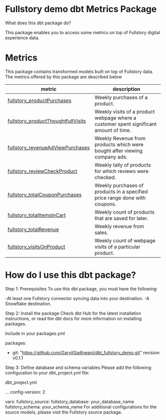 # Fullstory demo dbt Metrics Package

What does this dbt package do?

This package enables you to access some metrics on top of Fullstory digital experience data.

# Metrics
This package contains transformed models built on top of Fullstory data. The metrics offered by this package are described below


| **metric**                          | **description**                                                                                                                                                                                                                              |
|--------------------------------|------------------------------------------------------------------------------------------------------------------------------------------------------------------------------------------------------------------------------------------|
| [fullstory_productPurchases](https://github.com/GarvitSadhwani/dbt_fullstory_demo/blob/main/models/schema.yml/#L39-L53)    | Weekly purchases of a product.                
| [fullstory_productThoughtfullVisits](https://github.com/GarvitSadhwani/dbt_fullstory_demo/blob/main/models/schema.yml/#L74-L88)      | Weekly visits of a product webpage where a customer spent significant amount of time.                         
| [fullstory_revenueAdViewPurchases](https://github.com/GarvitSadhwani/dbt_fullstory_demo/blob/main/models/schema.yml/#L125-L142)    |  Weekly Revenue from products which were bought after viewing company ads.
| [fullstory_reviewCheckProduct](https://github.com/GarvitSadhwani/dbt_fullstory_demo/blob/main/models/schema.yml/#L90-L104)    |  Weekly tally of products for which reviews were checked.
| [fullstory_totalCouponPurchases](https://github.com/GarvitSadhwani/dbt_fullstory_demo/blob/main/models/schema.yml/#L106-L123)    |         Weekly purchases of products in a specified price range done with coupons.                                                               |
| [fullstory_totalItemsInCart](https://github.com/GarvitSadhwani/dbt_fullstory_demo/blob/main/models/schema.yml/#L55-L72)    |  Weekly count of products that are saved for later.                                     |
| [fullstory_totalRevenue](https://github.com/GarvitSadhwani/dbt_fullstory_demo/blob/main/models/schema.yml/#L12-L26)    | Weekly revenue from sales.                                                         |
| [fullstory_visitsOnProduct](https://github.com/GarvitSadhwani/dbt_fullstory_demo/blob/main/models/schema.yml/#L28-L37)    |Weekly count of webpage visits of a particular product.               |

# How do I use this dbt package?

Step 1: Prerequisites
To use this dbt package, you must have the following:

-At least one Fullstory connector syncing data into your destination.
-A Snowflake destination.

Step 2: Install the package
Check dbt Hub for the latest installation instructions, or read the dbt docs for more information on installing packages.

Include in your packages.yml

packages:
  - git: "https://github.com/GarvitSadhwani/dbt_fullstory_demo.git"
    revision: v0.1.1
    
Step 3: Define database and schema variables
Please add the following configuration to your dbt_project.yml file:

dbt_project.yml

...
config-version: 2

vars:
  fullstory_source:
    fullstory_database: your_database_name
    fullstory_schema: your_schema_name
For additional configurations for the source models, please visit the Fullstory source package.
